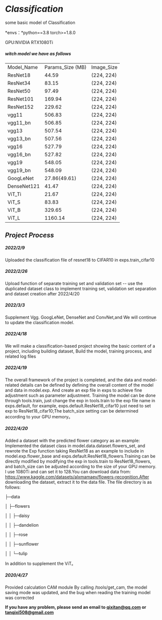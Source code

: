 # *Classification*
some basic model of Classification 
 
*envs：*python==3.8 torch>=1.8.0
 
GPU:NVIDIA RTX1080Ti

##### *witch model we have as follows*
<table>
	<tr>
	  <td>Model_Name</td>
	  <td>Params_Size (MB)</td>
	  <td>Image_Size</td>
	</tr>
	<tr>
	  <td>ResNet18</td>
	  <td> 44.59 </td>
	  <td>(224, 224)</td>
	</tr>
	<tr>
	  <td>ResNet34</td>
	  <td> 83.15 </td>
	  <td>(224, 224)</td>
	</tr>
	<tr>
	  <td>ResNet50</td>
	  <td> 97.49 </td>
	  <td>(224, 224)</td>
	</tr>
	<tr>
	  <td>ResNet101</td>
	  <td> 169.94 </td>
	  <td>(224, 224)</td>
	</tr>
	<tr>
	  <td>ResNet152</td>
	  <td> 229.62 </td>
	  <td>(224, 224)</td>
	</tr>
	<tr>
	  <td>vgg11</td>
	  <td> 506.83 </td>
	  <td>(224, 224)</td>
	</tr>
	<tr>
	  <td>vgg11_bn</td>
	  <td> 506.85 </td>
	  <td>(224, 224)</td>
	</tr>
	<tr>
	  <td>vgg13</td>
	  <td> 507.54 </td>
	  <td>(224, 224)</td>
	</tr>
	<tr>
	  <td>vgg13_bn</td>
	  <td> 507.56 </td>
	  <td>(224, 224)</td>
	</tr>
	<tr>
	  <td>vgg16</td>
	  <td> 527.79 </td>
	  <td>(224, 224)</td>
	</tr>
	<tr>
	  <td>vgg16_bn</td>
	  <td> 527.82 </td>
	  <td>(224, 224)</td>
	</tr>
	<tr>
	  <td>vgg19</td>
	  <td> 548.05 </td>
	  <td>(224, 224)</td>
	</tr>
	<tr>
	  <td>vgg19_bn</td>
	  <td> 548.09 </td>
	  <td>(224, 224)</td>
	 </tr>
	 <tr>
	   <td>GoogLeNet</td>
	   <td> 27.86(49.61) </td>
	   <td>(224, 224)</td>
	  </tr>
	  <tr>
	   <td>DenseNet121</td>
	   <td> 41.47 </td>
	   <td>(224, 224)</td>
	  </tr>
	  <tr>
	   <td>ViT_Ti</td>
	   <td> 21.67 </td>
	   <td>(224, 224)</td>
	  </tr>
	  <tr>
	   <td>ViT_S</td>
	   <td> 83.83 </td>
	   <td>(224, 224)</td>
	  </tr>
	  <tr>
	   <td>ViT_B</td>
	   <td> 329.65 </td>
	   <td>(224, 224)</td>
	  </tr>
	  <tr>
	   <td>ViT_L</td>
	   <td> 1160.14 </td>
	   <td>(224, 224)</td>
	  </tr>
	</tr>
</table>

## *Project Process*
##### 2022/2/9 
 Uploaded the classification file of resnet18 to CIFAR10 in exps.train_cifar10
##### 2022/2/26 
 Upload function of separate training set and validation set  -- use the duplicated dataset class to implement training set,   validation set separation and dataset creation after 2022/4/20
##### 2022/3/3  
 Supplement Vgg. GoogLeNet, DenseNet and ConvNet,and We will continue to update the classification model.
##### 2022/4/18 
 We will make a classification-based project showing the basic content of a project, including building dataset, Build the model, training process, and related log files
##### 2022/4/19 
 The overall framework of the project is completed, and the data and model-related details can be defined by defining the overall content of the model and data in model.exp. And create an exp file in exps to achieve fine adjustment such as parameter adjustment. Training the model can be done through tools.train, just change the exp in tools.train to the exp file name in exps.default, for example, exps.default.ResNet18_cifar10 just need to set exp to ResNet18_cifar10;The batch_size setting can be determined according to your GPU memory。
##### 2022/4/20
Added a dataset with the predicted flower category as an example: Implemented the dataset class in model.data.dataset.flowers_set, and rewrote the Exp function taking ResNet18 as an example to include in model.exp.flower_base and exps.default.ResNet18_flowers.Training can be directly modified by modifying the exp in tools.train to ResNet18_flowers, and batch_size can be adjusted according to the size of your GPU memory. I use 1080Ti and can set it to 128.You can download data from: https://www.kaggle.com/datasets/alxmamaev/flowers-recognition.After downloading the dataset, extract it to the data file. The file directory is as follows:


├─data

│  ├─flowers

│  │  ├─daisy

│  │  ├─dandelion

│  │  ├─rose

│  │  ├─sunflower

│  │  └─tulip

  In addition to supplement the ViT。
  
##### 2020/4/27
Provided calculation CAM module By calling /tools/get_cam, the model saving mode was updated, and the bug when reading the training model was corrected


**If you have any problem, please send an email to qixitan@qq.com or tanqixi508@gmail.com**
